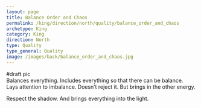 ```yaml
---
layout: page
title: Balance Order and Chaos
permalink: /king/direction/north/quality/balance_order_and_chaos
archetype: King
category: King
direction: North
type: Quality
type_general: Quality
image: /images/back/balance_order_and_chaos.jpg
---
```

#draft pic  
Balances everything. Includes everything so that there can be balance.   
Lays attention to imbalance. Doesn’t reject it. But brings in the other energy.   
  
Respect the shadow. And brings everything into the light. 
